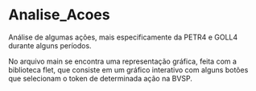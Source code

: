 # Analise_Acoes
Análise de algumas ações, mais especificamente da PETR4 e GOLL4 durante alguns períodos.

No arquivo main se encontra uma representação gráfica, feita com a biblioteca flet, que consiste em um gráfico interativo com alguns botões que selecionam o token de determinada ação na BVSP.
